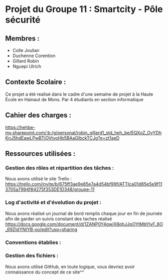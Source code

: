 # Projet du Groupe 11 : Smartcity - Pôle sécurité
## Membres :
- Colle Joulian 
- Duchenne Corention
- Gillard Robin
- Nguepi Ulrich


## Contexte Scolaire :
Ce projet a été realisé dans le cadre d'une semaine de projet à la Haute École en Hainaut de Mons. Par 4 étudiants en section informatique


## Cahier des charges : 
https://hehbe-my.sharepoint.com/:b:/g/personal/robin_gillard1_std_heh_be/EQXoZ_OyYDhKnJ5hdEawLPwBTjOVtyoHb5BAaGIbckTCJg?e=zt1aeD

## Ressources utilisées : 
### Gestion des rôles et répartition des tâches : 
Nous avons utilisé le site Trello :
https://trello.com/invite/b/675ff3ae9e85e7a4d54bf99f/ATTIca01d85e5e9f113705a7994f84275f353DE1D348/groupe-11

### Log d'activité et d'évolution du projet : 
Nous avons réalisé un journal de bord remplis chaque jour en fin de journée afin de garder un suivis constant des taches réalisé
https://docs.google.com/document/d/1ZANP0Y4gwjX8qhJJpOYtMbYlvF_6O_69ZtdYNtYB-xo/edit?usp=sharing

### Conventions établies :

### Gestion des fichiers : 
Nous avons utilisé GitHub, en toute logique, vous devriez avoir connaissance du concept de ce site^^ 

  
